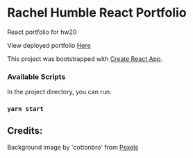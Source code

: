 # Rachel Humble React Portfolio
React portfolio for hw20

View deployed portfolio [Here](https://github.com/facebook/create-react-app)

This project was bootstrapped with [Create React App](https://github.com/facebook/create-react-app).

### Available Scripts

In the project directory, you can run:

### `yarn start`

## Credits:
Background image by 'cottonbro' from [Pexels](https://www.pexels.com/photo/white-ceramic-woman-with-orange-flower-on-head-bust-4272616/)